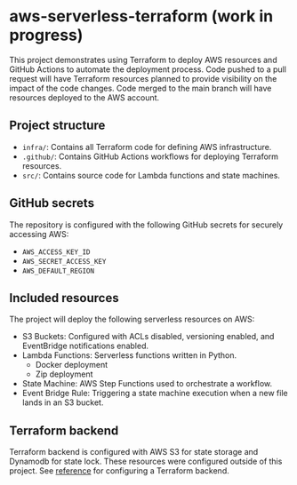 # aws-serverless-terraform (work in progress)

This project demonstrates using Terraform to deploy AWS resources and GitHub Actions to automate the deployment process. Code pushed to a pull request will have Terraform resources planned to provide visibility on the impact of the code changes. Code merged to the main branch will have resources deployed to the AWS account.

## Project structure
- `infra/`: Contains all Terraform code for defining AWS infrastructure.
- `.github/`: Contains GitHub Actions workflows for deploying Terraform resources.
- `src/`: Contains source code for Lambda functions and state machines.

## GitHub secrets
The repository is configured with the following GitHub secrets for securely accessing AWS:

- `AWS_ACCESS_KEY_ID`
- `AWS_SECRET_ACCESS_KEY`
- `AWS_DEFAULT_REGION`

## Included resources
The project will deploy the following serverless resources on AWS:

- S3 Buckets: Configured with ACLs disabled, versioning enabled, and EventBridge notifications enabled.
- Lambda Functions: Serverless functions written in Python.
  - Docker deployment
  - Zip deployment
- State Machine: AWS Step Functions used to orchestrate a workflow.
- Event Bridge Rule: Triggering a state machine execution when a new file lands in an S3 bucket.

## Terraform backend

Terraform backend is configured with AWS S3 for state storage and Dynamodb for state lock. These resources were configured outside of this project. See [reference](https://gist.github.com/rebeccacrompton/6a396669d03085adfd5a7141ff689314) for configuring a Terraform backend.
